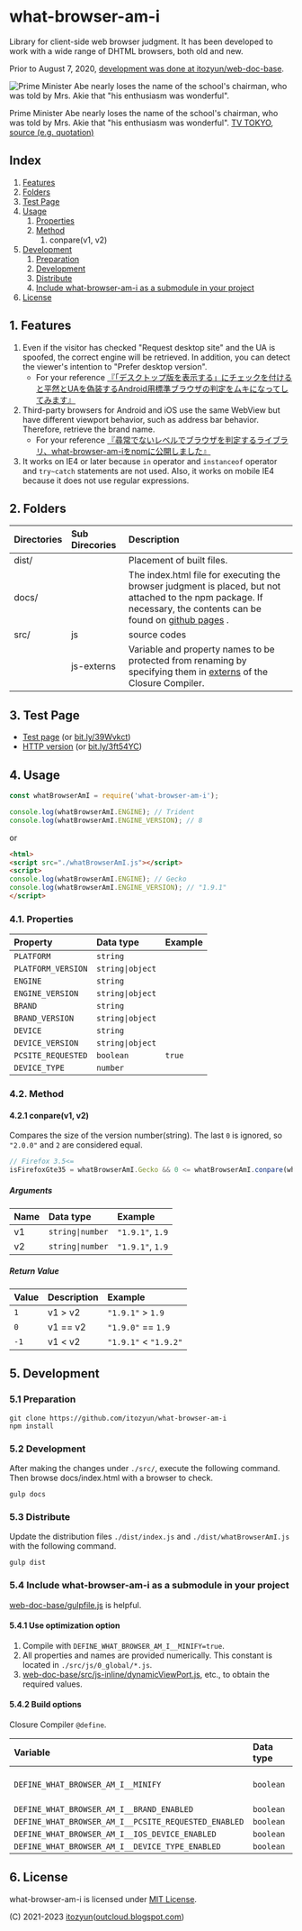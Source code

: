 # what-browser-am-i

Library for client-side web browser judgment. It has been developed to work with a wide range of DHTML browsers, both old and new.

Prior to August 7, 2020, [development was done at itozyun/web-doc-base](https://github.com/itozyun/web-doc-base/commit/0fc3de23cc6c073efe5959ffb9e5381635f89811).

![Prime Minister Abe nearly loses the name of the school's chairman, who was told by Mrs. Akie that "his enthusiasm was wonderful".](maybe-kagoike.jpg "Is it Kagoike-san?")

Prime Minister Abe nearly loses the name of the school's chairman, who was told by Mrs. Akie that "his enthusiasm was wonderful". [TV TOKYO](https://www.tv-tokyo.co.jp/genre_biz/), [source (e.g. quotation)](https://twitter.com/jucnag/status/842259402321145856)

## Index

1. [Features](#Features)
2. [Folders](#Folders)
3. [Test Page](#Test_Page)
4. [Usage](#Usage)
   1. [Properties](#Properties)
   2. [Method](#Method)
      1. conpare(v1, v2)
5. [Development](#Development)
   1. [Preparation](#Preparation)
   2. [Development](#Development)
   3. [Distribute](#Distribute)
   4. [Include what-browser-am-i as a submodule in your project](#Include_what-browser-am-i_as_a_submodule_in_your_project)
6. [License](#License)

## 1. Features

1. Even if the visitor has checked "Request desktop site" and the UA is spoofed, the correct engine will be retrieved. In addition, you can detect the viewer's intention to "Prefer desktop version".
    * For your reference [『「デスクトップ版を表示する」にチェックを付けると平然とUAを偽装するAndroid用標準ブラウザの判定をムキになってしてみます』](//outcloud.blogspot.com/2017/10/uaDetector.html)
2. Third-party browsers for Android and iOS use the same WebView but have different viewport behavior, such as address bar behavior. Therefore, retrieve the brand name.
    * For your reference [『尋常でないレベルでブラウザを判定するライブラリ、what-browser-am-iをnpmに公開しました』](//outcloud.blogspot.com/2020/08/what-browser-am-i.html)
3. It works on IE4 or later because `in` operator and `instanceof` operator and `try~catch` statements are not used. Also, it works on mobile IE4 because it does not use regular expressions.

## 2. Folders

| Directories | Sub Direcories | Description               |
|:------------|:---------------|:--------------------------|
| dist/       |                | Placement of built files. |
| docs/       |                | The index.html file for executing the browser judgment is placed, but not attached to the npm package. If necessary, the contents can be found on [github pages](https://itozyun.github.io/what-browser-am-i/) . |
| src/        | js             | source codes              |
|             | js-externs     | Variable and property names to be protected from renaming by specifying them in [externs](https://developers.google.com/closure/compiler/docs/externs-and-exports#externs) of the Closure Compiler. |

## 3. Test Page

* [Test page](https://itozyun.github.io/what-browser-am-i/) (or [bit.ly/39Wvkct](https://bit.ly/39Wvkct))
* [HTTP version](http://my-http-proxy-856.appspot.com/itozyun.github.io/what-browser-am-i/) (or [bit.ly/3ft54YC](http://bit.ly/3ft54YC))

## 4. Usage

~~~js
const whatBrowserAmI = require('what-browser-am-i');

console.log(whatBrowserAmI.ENGINE); // Trident
console.log(whatBrowserAmI.ENGINE_VERSION); // 8
~~~

or

~~~html
<html>
<script src="./whatBrowserAmI.js"></script>
<script>
console.log(whatBrowserAmI.ENGINE); // Gecko
console.log(whatBrowserAmI.ENGINE_VERSION); // "1.9.1"
</script>
~~~
### 4.1. Properties

| Property           | Data type        | Example       |
|:-------------------|:-----------------|:--------------|
| `PLATFORM`         | `string`         |               |
| `PLATFORM_VERSION` | `string\|object` |               |
| `ENGINE`           | `string`         |               |
| `ENGINE_VERSION`   | `string\|object` |               |
| `BRAND`            | `string`         |               |
| `BRAND_VERSION`    | `string\|object` |               |
| `DEVICE`           | `string`         |               |
| `DEVICE_VERSION`   | `string\|object` |               |
| `PCSITE_REQUESTED` | `boolean`        | `true`        |
| `DEVICE_TYPE`      | `number`         |               |

### 4.2. Method

#### 4.2.1 conpare(v1, v2)

Compares the size of the version number(string). 
The last `0` is ignored, so `"2.0.0"` and `2` are considered equal.

~~~js
// Firefox 3.5<=
isFirefoxGte35 = whatBrowserAmI.Gecko && 0 <= whatBrowserAmI.conpare(whatBrowserAmI.ENGINE_VERSION, '1.9.1');
~~~

##### Arguments

| Name     | Data type        | Example          |
|:---------|:-----------------|:-----------------|
| v1       | `string\|number` | `"1.9.1"`, `1.9` |
| v2       | `string\|number` | `"1.9.1"`, `1.9` |

##### Return Value

| Value     | Description | Example               |
|:----------|:------------|:----------------------|
| `1`       | v1 > v2     | `"1.9.1"` > `1.9`     |
| `0`       | v1 == v2    | `"1.9.0"` == `1.9`    |
| `-1`      | v1 < v2     | `"1.9.1"` < `"1.9.2"` |

## 5. Development

### 5.1 Preparation

~~~
git clone https://github.com/itozyun/what-browser-am-i
npm install
~~~

### 5.2 Development

After making the changes under `./src/`, execute the following command.
Then browse docs/index.html with a browser to check.

~~~
gulp docs
~~~

### 5.3 Distribute

Update the distribution files `./dist/index.js` and `./dist/whatBrowserAmI.js` with the following command.

~~~
gulp dist
~~~

### 5.4 Include what-browser-am-i as a submodule in your project

[web-doc-base/gulpfile.js](https://github.com/itozyun/web-doc-base/blob/master/gulpfile.js) is helpful.

#### 5.4.1 Use optimization option

1. Compile with `DEFINE_WHAT_BROWSER_AM_I__MINIFY=true`.
2. All properties and names are provided numerically. This constant is located in `./src/js/0_global/*.js`.
3. [web-doc-base/src/js-inline/dynamicViewPort.js](https://github.com/itozyun/web-doc-base/blob/master/src/js-inline/dynamicViewPort.js), etc., to obtain the required values.

#### 5.4.2 Build options

Closure Compiler `@define`.

| Variable                                             | Data type | Default value | Note              |
|:-----------------------------------------------------|:----------|:--------------|:------------------|
| `DEFINE_WHAT_BROWSER_AM_I__MINIFY`                   | `boolean` | `false`       | Since version 0.6 |
| `DEFINE_WHAT_BROWSER_AM_I__BRAND_ENABLED`            | `boolean` | `true`        |                   |
| `DEFINE_WHAT_BROWSER_AM_I__PCSITE_REQUESTED_ENABLED` | `boolean` | `true`        |                   |
| `DEFINE_WHAT_BROWSER_AM_I__IOS_DEVICE_ENABLED`       | `boolean` | `true`        |                   |
| `DEFINE_WHAT_BROWSER_AM_I__DEVICE_TYPE_ENABLED`      | `boolean` | `true`        |                   |

## 6. License

what-browser-am-i is licensed under [MIT License](https://opensource.org/licenses/MIT).

(C) 2021-2023 [itozyun](https://github.com/itozyun)([outcloud.blogspot.com](//outcloud.blogspot.com/))
